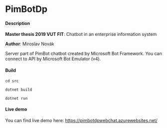 # PimBotDp

#### Description
**Master thesis 2019 VUT FIT**: Chatbot in an enterprise information system

**Author**: Miroslav Novák

Server part of PimBot chatbot created by Microsoft Bot Framework. You can connect to API by Microsoft Bot Emulator (v4).

#### Build

`cd src`

`dotnet build`

`dotnet run`

#### Live demo

You can find live demo here: https://pimbotdpwebchat.azurewebsites.net/
